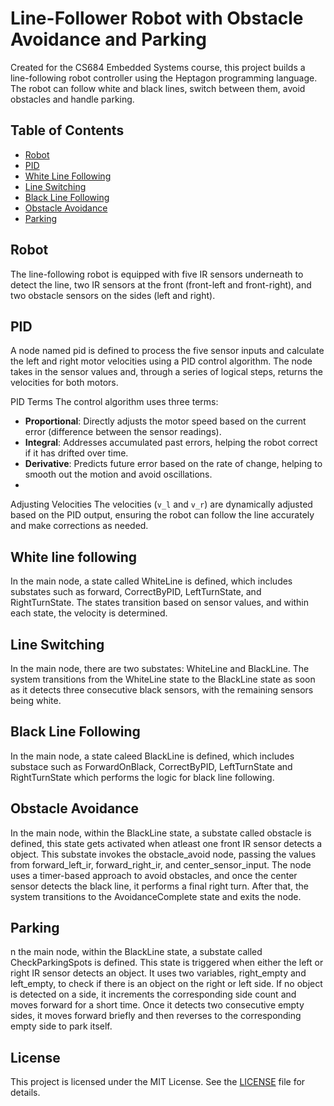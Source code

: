 # Line-Follower Robot with Obstacle Avoidance and Parking

Created for the CS684 Embedded Systems course, this project builds a line-following robot controller using the Heptagon programming language. The robot can follow white and black lines, switch between them, avoid obstacles and handle parking.

## Table of Contents
- [Robot](#robot)
- [PID](#pid)
- [White Line Following](#white-line-following)
- [Line Switching](#line-switiching)
- [Black Line Following](#black-line-following)
- [Obstacle Avoidance](#obstacle-avoidance)
- [Parking](#parking)

## Robot
The line-following robot is equipped with five IR sensors underneath to detect the line, two IR sensors at the front (front-left and front-right), and two obstacle sensors on the sides (left and right).

## PID
A node named pid is defined to process the five sensor inputs and calculate the left and right motor velocities using a PID control algorithm. The node takes in the sensor values and, through a series of logical steps, returns the velocities for both motors.

PID Terms
The control algorithm uses three terms:

- **Proportional**: Directly adjusts the motor speed based on the current error (difference between the sensor readings).
- **Integral**: Addresses accumulated past errors, helping the robot correct if it has drifted over time.
- **Derivative**: Predicts future error based on the rate of change, helping to smooth out the motion and avoid oscillations.
- 
Adjusting Velocities
The velocities (`v_l` and `v_r`) are dynamically adjusted based on the PID output, ensuring the robot can follow the line accurately and make corrections as needed.

## White line following
In the main node, a state called WhiteLine is defined, which includes substates such as forward, CorrectByPID, LeftTurnState, and RightTurnState. The states transition based on sensor values, and within each state, the velocity is determined.

## Line Switching
In the main node, there are two substates: WhiteLine and BlackLine. The system transitions from the WhiteLine state to the BlackLine state as soon as it detects three consecutive black sensors, with the remaining sensors being white.

## Black Line Following
In the main node, a state caleed BlackLine is defined, which includes substace such as ForwardOnBlack, CorrectByPID, LeftTurnState and RightTurnState which performs the logic for black line following.

## Obstacle Avoidance
In the main node, within the BlackLine state, a substate called obstacle is defined, this state gets activated when atleast one front IR sensor detects a object. This substate invokes the obstacle_avoid node, passing the values from forward_left_ir, forward_right_ir, and center_sensor_input. The node uses a timer-based approach to avoid obstacles, and once the center sensor detects the black line, it performs a final right turn. After that, the system transitions to the AvoidanceComplete state and exits the node.

## Parking
n the main node, within the BlackLine state, a substate called CheckParkingSpots is defined. This state is triggered when either the left or right IR sensor detects an object. It uses two variables, right_empty and left_empty, to check if there is an object on the right or left side. If no object is detected on a side, it increments the corresponding side count and moves forward for a short time. Once it detects two consecutive empty sides, it moves forward briefly and then reverses to the corresponding empty side to park itself.

## License
This project is licensed under the MIT License. See the [LICENSE](LICENSE) file for details.
